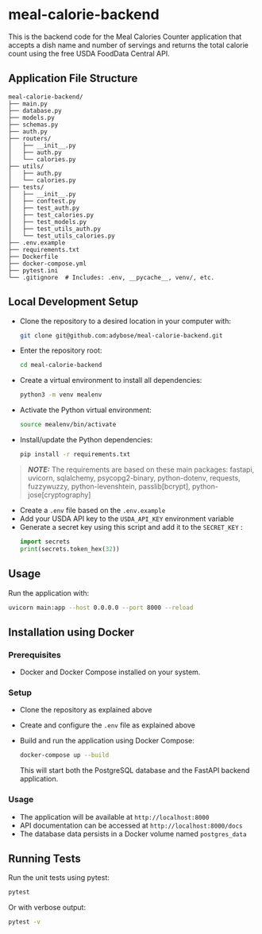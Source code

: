 # meal-calorie-backend
This is the backend code for the Meal Calories Counter application that accepts a dish name and number of servings and
returns the total calorie count using the free USDA FoodData Central API.


## Application File Structure
```
meal-calorie-backend/
├── main.py
├── database.py
├── models.py
├── schemas.py
├── auth.py
├── routers/
│   ├── __init__.py
│   ├── auth.py
│   └── calories.py
├── utils/
│   ├── auth.py
│   └── calories.py
├── tests/
│   ├── __init__.py
│   ├── conftest.py
│   ├── test_auth.py
│   ├── test_calories.py
│   ├── test_models.py
│   ├── test_utils_auth.py
│   └── test_utils_calories.py
├── .env.example
├── requirements.txt
├── Dockerfile
├── docker-compose.yml
├── pytest.ini
└── .gitignore  # Includes: .env, __pycache__, venv/, etc.
```


## Local Development Setup
- Clone the repository to a desired location in your computer with:
    ```bash
    git clone git@github.com:adybose/meal-calorie-backend.git
    ```
- Enter the repository root:
    ```bash
    cd meal-calorie-backend
    ```
- Create a virtual environment to install all dependencies:
    ```bash
    python3 -m venv mealenv
    ```
- Activate the Python virtual environment:
    ```bash
    source mealenv/bin/activate
    ```
- Install/update the Python dependencies:
    ```bash
    pip install -r requirements.txt
    ```
> **_NOTE:_**
The requirements are based on these main packages: fastapi, uvicorn, sqlalchemy, psycopg2-binary, python-dotenv, requests, fuzzywuzzy, python-levenshtein, passlib[bcrypt], python-jose[cryptography]
- Create a `.env` file based on the `.env.example`
- Add your USDA API key to the `USDA_API_KEY` environment variable
- Generate a secret key using this script and add it to the `SECRET_KEY` :
    ```python
    import secrets
    print(secrets.token_hex(32))
    ```


## Usage
Run the application with:
```bash
uvicorn main:app --host 0.0.0.0 --port 8000 --reload
```


## Installation using Docker

### Prerequisites
- Docker and Docker Compose installed on your system.

### Setup
- Clone the repository as explained above

- Create and configure the `.env` file as explained  above
- Build and run the application using Docker Compose:
   ```bash
   docker-compose up --build
   ```

   This will start both the PostgreSQL database and the FastAPI backend application.

### Usage
- The application will be available at `http://localhost:8000`
- API documentation can be accessed at `http://localhost:8000/docs`
- The database data persists in a Docker volume named `postgres_data`


## Running Tests
Run the unit tests using pytest:
```bash
pytest
```

Or with verbose output:
```bash
pytest -v
```
